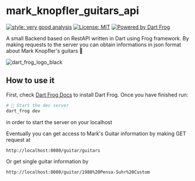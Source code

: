 # mark_knopfler_guitars_api

[![style: very good analysis][very_good_analysis_badge]][very_good_analysis_link]
[![License: MIT][license_badge]][license_link]
[![Powered by Dart Frog](https://img.shields.io/endpoint?url=https://tinyurl.com/dartfrog-badge)](https://dartfrog.vgv.dev)

[license_badge]: https://img.shields.io/badge/license-MIT-blue.svg
[license_link]: https://opensource.org/licenses/MIT
[very_good_analysis_badge]: https://img.shields.io/badge/style-very_good_analysis-B22C89.svg
[very_good_analysis_link]: https://pub.dev/packages/very_good_analysis

A small Backend based on RestAPI written in Dart using Frog framework. By making requests to the server you can obtain informations in json format about Mark Knopfler's guitars 🎸

![dart_frog_logo_black](https://github.com/user-attachments/assets/746b1dc0-8ec4-4e24-b823-f59b94e68d56)


## How to use it
First, check [Dart Frog Docs](https://dartfrog.vgv.dev/docs/overview) to install Dart Frog.
Once you have finished run:
```bash
# 🏁 Start the dev server
dart_frog dev
```
in order to start the server on your localhost

Eventually you can get access to Mark's Guitar information by making GET request at
```
http://localhost:8080/guitar/guitars
```
Or get single guitar information by
```
http://localhost:8080/guitar/1988%20Pensa-Suhr%20Custom
```
